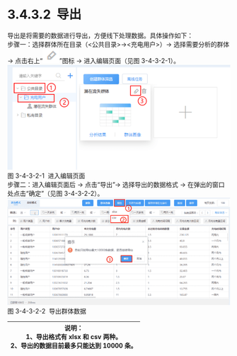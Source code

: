 # 3.4.3.2  导出

导出是将需要的数据进行导出，方便线下处理数据。具体操作如下：<br />步骤一：选择群体所在目录（<公共目录>→<充电用户>）→ 选择需要分析的群体 → 点击右上“![](<../../assets/images/(250).png#height=16&width=19>)”图标 → 进入编辑页面（见图 3-4-3-2-1）。<br />![](<../../assets/images/(251).png#height=195&width=415>)<br />图 3-4-3-2-1  进入编辑页面<br />步骤二：进入编辑页面后 → 点击“导出”→ 选择导出的数据格式 → 在弹出的窗口处点击“确定”（见图 3-4-3-2-2）。<br />![](<../../assets/images/(252).png#height=200&width=415>)<br />图 3-4-3-2-2  导出群体数据

| 说明：<br />1、导出格式有 xlsx 和 csv 两种。<br />2、导出的数据目前最多只能达到 10000 条。 |
| ------------------------------------------------------------------------------------------ |


<a name="aPsi3"></a>
